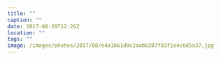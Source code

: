 ```yaml
---
title: ""
caption: ""
date: 2017-08-20T12:26Z
location: ""
tags: ""
image: /images/photos/2017/08/e4a1b61d9c2aabb387f83f1e4c6d5a37.jpg
---
```

